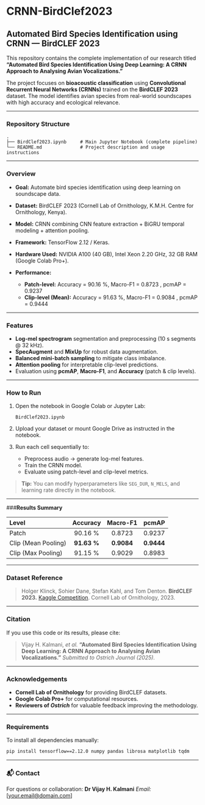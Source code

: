 # CRNN-BirdClef2023
## **Automated Bird Species Identification using CRNN — BirdCLEF 2023**

This repository contains the complete implementation of our research titled
**“Automated Bird Species Identification Using Deep Learning: A CRNN Approach to Analysing Avian Vocalizations.”**

The project focuses on **bioacoustic classification** using **Convolutional Recurrent Neural Networks (CRNNs)** trained on the **BirdCLEF 2023** dataset. The model identifies avian species from real-world soundscapes with high accuracy and ecological relevance.

---

### **Repository Structure**

```
.
├── BirdClef2023.ipynb     # Main Jupyter Notebook (complete pipeline)
└── README.md              # Project description and usage instructions
```

---

### **Overview**

* **Goal:** Automate bird species identification using deep learning on soundscape data.
* **Dataset:** BirdCLEF 2023 (Cornell Lab of Ornithology, K.M.H. Centre for Ornithology, Kenya).
* **Model:** CRNN combining CNN feature extraction + BiGRU temporal modeling + attention pooling.
* **Framework:** TensorFlow 2.12 / Keras.
* **Hardware Used:** NVIDIA A100 (40 GB), Intel Xeon 2.20 GHz, 32 GB RAM (Google Colab Pro+).
* **Performance:**

  * **Patch-level:** Accuracy = 90.16 %, Macro-F1 = 0.8723 , pcmAP = 0.9237
  * **Clip-level (Mean):** Accuracy = 91.63 %, Macro-F1 = 0.9084 , pcmAP = 0.9444

---

###  **Features**

* **Log-mel spectrogram** segmentation and preprocessing (10 s segments @ 32 kHz).
* **SpecAugment** and **MixUp** for robust data augmentation.
* **Balanced mini-batch sampling** to mitigate class imbalance.
* **Attention pooling** for interpretable clip-level predictions.
* Evaluation using **pcmAP**, **Macro-F1**, and **Accuracy** (patch & clip levels).

---

### **How to Run**

1. Open the notebook in Google Colab or Jupyter Lab:

   ```
   BirdClef2023.ipynb
   ```
2. Upload your dataset or mount Google Drive as instructed in the notebook.
3. Run each cell sequentially to:

   * Preprocess audio → generate log-mel features.
   * Train the CRNN model.
   * Evaluate using patch-level and clip-level metrics.

> **Tip:** You can modify hyperparameters like `SEG_DUR`, `N_MELS`, and learning rate directly in the notebook.

---

###**Results Summary**

| Level               |   Accuracy  |  Macro-F1  |    pcmAP   |
| :------------------ | :---------: | :--------: | :--------: |
| Patch               |   90.16 %   |   0.8723   |   0.9237   |
| Clip (Mean Pooling) | **91.63 %** | **0.9084** | **0.9444** |
| Clip (Max Pooling)  |   91.15 %   |   0.9029   |   0.8983   |

---

### **Dataset Reference**

> Holger Klinck, Sohier Dane, Stefan Kahl, and Tom Denton.
> **BirdCLEF 2023.** [Kaggle Competition](https://www.kaggle.com/competitions/birdclef-2023).
> Cornell Lab of Ornithology, 2023.

---

### **Citation**

If you use this code or its results, please cite:

> Vijay H. Kalmani, *et al.*
> **“Automated Bird Species Identification Using Deep Learning: A CRNN Approach to Analysing Avian Vocalizations.”**
> *Submitted to Ostrich Journal (2025).*

---

###  **Acknowledgements**

* **Cornell Lab of Ornithology** for providing BirdCLEF datasets.
* **Google Colab Pro+** for computational resources.
* **Reviewers of *Ostrich*** for valuable feedback improving the methodology.

---

###  **Requirements**

To install all dependencies manually:

```bash
pip install tensorflow==2.12.0 numpy pandas librosa matplotlib tqdm
```

---

### 📬 **Contact**

For questions or collaboration:
**Dr Vijay H. Kalmani**
*Email:* [[your.email@domain.com](mailto:your.vijaykalmani@gmail.com)]


